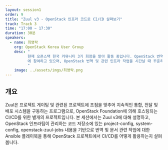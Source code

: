 ```yaml
---
layout: session1
order: 9
title: "Zuul v3 - OpenStack 인프라 코드로 CI/CD 살펴보기"
track: Track 3
time: "17:00 ~ 17:30"
duration: 30분
speakers:
  - name: 최영락
    org: OpenStack Korea User Group
    desc: "
          현재 오픈스택 한국 커뮤니티 3기 회장을 맡아 활동 중입니다. OpenStack 번역을 시작으로 한 문서화, 버그 수정, 커뮤니케이션 경험을 바탕으로 국제화팀 프로젝트 리더로 약 1년간 활동하였습니다. 현재는 공개SW개발자센터 (KOSSLAB) 글로벌 오픈프론티어 5기 (파트타임)
		  에 참여하고 있으며, OpenStack 번역 및 관련 인프라 작업을 시간날 때 꾸준히 하고 있습니다.
		  "
    image: ../assets/imgs/최영락.png
---
```


## 개요

Zuul은 프로젝트 게이팅 및 관련된 프로젝트에 초점을 맞추어 지속적인 통합, 전달 및 배포 시스템을 구동하는 프로그램으로, OpenStack Foundation에 의해 호스팅되는 CI/CD를 위한 별개의 프로젝트입니다.
본 세션에서는 Zuul v3에 대해 설명하고, OpenStack 인프라팀이 관리하는 코드 저장소에 있는 project-config, system-config, openstack-zuul-jobs 내용을 기반으로
번역 및 문서 관련 작업에 대한 Ansible 플레이북을 통해 OpenStack 프로젝트에서 CI/CD를 어떻게 활용하는지 살펴봅니다.